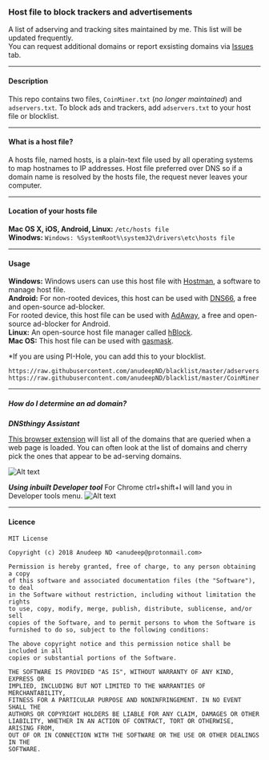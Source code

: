 ### Host file to block trackers and advertisements
          
A list of adserving and tracking sites maintained by me. This list will be updated frequently.   
You can request additional domains or report exsisting domains via <a href="https://github.com/anudeepND/blacklist/issues">Issues</a> tab.
   
*** 

#### Description
      
This repo contains two files, `CoinMiner.txt` (*no longer maintained*) and `adservers.txt`. To block ads and trackers, add `adservers.txt` to your host file or blocklist.

***
 
 #### What is a host file?                 
       
 A hosts file, named hosts, is a plain-text file used by all operating systems to map hostnames to IP addresses. Host file preferred over DNS so  if a domain name is resolved by the hosts file, the request never leaves your computer.
       
***
           
#### Location of your hosts file               
       
**Mac OS X, iOS, Android, Linux:** `/etc/hosts file`          
**Winodws:** `Windows: %SystemRoot%\system32\drivers\etc\hosts file`            
       
 ***
       
 #### Usage            
           
**Windows:** Windows users can use this host file with [Hostman](http://www.abelhadigital.com/hostsman/), a software to manage host file.       
**Android:** For non-rooted devices, this host can be used with [DNS66](https://f-droid.org/en/packages/org.jak_linux.dns66/), a free and open-source ad-blocker.      
For rooted device, this host file can be used with [AdAway](https://f-droid.org/en/packages/org.adaway/), a free and open-source ad-blocker for Android.        
**Linux:** An open-source host file manager called [hBlock](https://github.com/hectorm/hBlock).     
**Mac OS:** This host file can be used with [gasmask](https://github.com/2ndalpha/gasmask).    
    
*If you are using PI-Hole, you can add this to your blocklist.      
```
https://raw.githubusercontent.com/anudeepND/blacklist/master/adservers.txt
https://raw.githubusercontent.com/anudeepND/blacklist/master/CoinMiner.txt
```
      
***    
       
##### How do I determine an ad domain?

***DNSthingy Assistant***

<a href="https://chrome.google.com/webstore/detail/dnsthingy-assistant/fdmpekabnlekabjlimjkfmdjajnddgpc">This browser extension</a> will list all of the domains that are queried when a web page is loaded. You can often look at the list of domains and cherry pick the ones that appear to be ad-serving domains.


![Alt text](https://discourse.pi-hole.net/uploads/default/optimized/1X/6ce0e13813df930288677c87bf0fd5861c150898_1_690x320.png)
    
 
***Using inbuilt Developer tool***
For Chrome ctrl+shift+I will land you in Developer tools menu.
![Alt text](http://i.imgur.com/44CHRLV.png)
     
***
     
#### Licence      
```
MIT License

Copyright (c) 2018 Anudeep ND <anudeep@protonmail.com>

Permission is hereby granted, free of charge, to any person obtaining a copy
of this software and associated documentation files (the "Software"), to deal
in the Software without restriction, including without limitation the rights
to use, copy, modify, merge, publish, distribute, sublicense, and/or sell
copies of the Software, and to permit persons to whom the Software is
furnished to do so, subject to the following conditions:

The above copyright notice and this permission notice shall be included in all
copies or substantial portions of the Software.

THE SOFTWARE IS PROVIDED "AS IS", WITHOUT WARRANTY OF ANY KIND, EXPRESS OR
IMPLIED, INCLUDING BUT NOT LIMITED TO THE WARRANTIES OF MERCHANTABILITY,
FITNESS FOR A PARTICULAR PURPOSE AND NONINFRINGEMENT. IN NO EVENT SHALL THE
AUTHORS OR COPYRIGHT HOLDERS BE LIABLE FOR ANY CLAIM, DAMAGES OR OTHER
LIABILITY, WHETHER IN AN ACTION OF CONTRACT, TORT OR OTHERWISE, ARISING FROM,
OUT OF OR IN CONNECTION WITH THE SOFTWARE OR THE USE OR OTHER DEALINGS IN THE
SOFTWARE.
```
